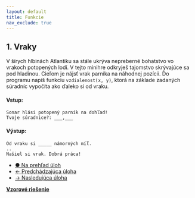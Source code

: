 ```yaml
---
layout: default
title: Funkcie
nav_exclude: true
---
```


## 1. Vraky
V šírych hlbinách Atlantiku sa stále ukrýva nepreberné bohatstvo vo vrakoch potopených lodí. V tejto minihre odkryješ tajomstvo skrývajúce sa pod hladinou. Cieľom je nájsť vrak parníka na náhodnej pozícii. Do programu napíš funkciu `vzdialenost(x, y)`, ktorá na základe zadaných súradníc vypočíta ako ďaleko si od vraku.

#### Vstup:
```
Sonar hlási potopený parník na dohľad!
Tvoje súradnice?: ___,___
```

#### Výstup:
```
Od vraku si _____ námorných míľ.
..
Našiel si vrak. Dobrá práca!
```

- [&#9679; Na prehľad úloh](/zbierka-uloh.html)
- [&larr; Predchádzajúca úloha](/coding/beginner/7-chapter/1.html)
- [&rarr; Nasledujúca úloha](/coding/beginner/7-chapter/2.html)

[**Vzorové riešenie**](/coding/beginner/7-chapter/1-solve.html)
